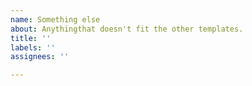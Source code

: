 ```yaml
---
name: Something else
about: Anythingthat doesn't fit the other templates.
title: ''
labels: ''
assignees: ''

---
```




